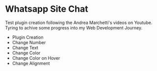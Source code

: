 <h1>Whatsapp Site Chat</h1>

<p>Test plugin creation following the Andrea Marchetti's videos on Youtube. Tyring to achive some progress into my Web Development Journey.</p>

<ul>
  <li>Plugin Creation</li>
  <li>Change Number</li>
  <li>Change Text</li>
  <li>Change Color</li>
  <li>Change Color on Hover</li>
  <li>Change Alignment</li>
</ul>
